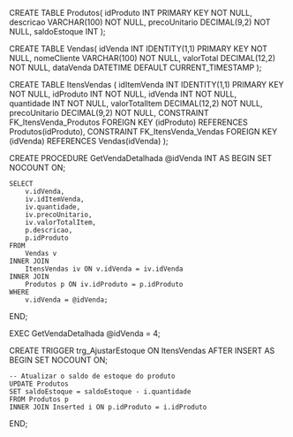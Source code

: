 CREATE TABLE Produtos(
    idProduto INT PRIMARY KEY NOT NULL,
    descricao VARCHAR(100) NOT NULL,
    precoUnitario DECIMAL(9,2) NOT NULL,
    saldoEstoque INT
);

CREATE TABLE Vendas(
    idVenda INT IDENTITY(1,1) PRIMARY KEY NOT NULL,
    nomeCliente VARCHAR(100) NOT NULL,
    valorTotal DECIMAL(12,2) NOT NULL,
    dataVenda DATETIME DEFAULT CURRENT_TIMESTAMP
);

 
CREATE TABLE ItensVendas (
    idItemVenda INT IDENTITY(1,1) PRIMARY KEY NOT NULL,
    idProduto INT NOT NULL, 
    idVenda INT NOT NULL,  
    quantidade INT NOT NULL,
    valorTotalItem DECIMAL(12,2) NOT NULL,
    precoUnitario DECIMAL(9,2) NOT NULL,
    CONSTRAINT FK_ItensVenda_Produtos FOREIGN KEY (idProduto) REFERENCES Produtos(idProduto),
    CONSTRAINT FK_ItensVenda_Vendas FOREIGN KEY (idVenda) REFERENCES Vendas(idVenda)
);


CREATE PROCEDURE GetVendaDetalhada
    @idVenda INT
AS
BEGIN
    SET NOCOUNT ON;

    SELECT 
        v.idVenda,
        iv.idItemVenda,
        iv.quantidade,
        iv.precoUnitario,
        iv.valorTotalItem,
        p.descricao,
		p.idProduto
    FROM 
        Vendas v
    INNER JOIN 
        ItensVendas iv ON v.idVenda = iv.idVenda
    INNER JOIN 
        Produtos p ON iv.idProduto = p.idProduto
    WHERE 
        v.idVenda = @idVenda;
END;


EXEC GetVendaDetalhada @idVenda = 4; 


CREATE TRIGGER trg_AjustarEstoque
ON ItensVendas
AFTER INSERT
AS
BEGIN
    SET NOCOUNT ON;

    -- Atualizar o saldo de estoque do produto
    UPDATE Produtos
    SET saldoEstoque = saldoEstoque - i.quantidade
    FROM Produtos p
    INNER JOIN Inserted i ON p.idProduto = i.idProduto
END;
